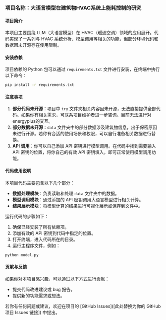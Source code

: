 

### 项目名称：大语言模型在建筑物HVAC系统上能耗控制的研究

#### 项目简介
本项目主要围绕 LLM（大语言模型）在 HVAC（暖通空调）领域的应用展开。代码实现了一系列与 HVAC 系统分析、模型调用等相关的功能，但部分环境代码和数据因未开源存在使用限制。


#### 安装依赖
项目依赖的 Python 包可以通过 `requirements.txt` 文件进行安装，在终端中执行以下命令：
```bash
pip install -r requirements.txt
```


#### 注意事项
1. **部分代码未开源**：项目中 `try` 文件夹相关内容因未开源，无法直接提供全部代码。如果你有相关需求，可联系项目维护者进一步咨询。目前无法进行对energyplus的交互。
2. **部分数据未开源**：`data` 文件夹中的部分数据涉及建筑物信息，出于保密原因未进行开源。若你有合适的使用场景和权限，可以自行准备相关数据进行替换。
3. **API 调用**：你可以自己添加 API 密钥进行模型调用。在代码中找到需要输入 API 密钥的位置，将你自己的有效 API 密钥填入，即可正常使用模型调用功能。

#### 代码使用说明


本项目代码主要包含以下几个部分：
- **数据处理模块**：负责读取和处理 `data` 文件夹中的数据。
- **模型调用模块**：通过添加的 API 密钥调用大语言模型进行相关计算。
- **结果展示模块**：将模型计算的结果进行可视化展示或保存到文件中。

运行代码的步骤如下：
1. 确保已经安装了所有依赖项。
2. 添加有效的 API 密钥到代码中指定的位置。
3. 打开终端，进入代码所在的目录。
4. 运行主程序文件，例如：
```bash
python model.py
```

#### 贡献与反馈
如果你对本项目感兴趣，可以通过以下方式进行贡献：
- 提交代码改进建议或 bug 报告。
- 提供新的功能需求或想法。

若你有任何问题或建议，欢迎在项目的 [GitHub Issues]([此处替换为你的 GitHub 项目 Issues 链接]) 中提出。

